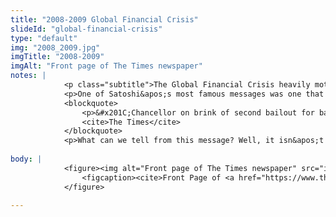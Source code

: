 ```yaml
--- 
title: "2008-2009 Global Financial Crisis"
slideId: "global-financial-crisis"
type: "default"
img: "2008_2009.jpg"
imgTitle: "2008-2009"
imgAlt: "Front page of The Times newspaper"
notes: | 
            <p class="subtitle">The Global Financial Crisis heavily motivated the creation of Bitcoin.</p>
            <p>One of Satoshi&apos;s most famous messages was one that he embedded in the very first part of the Bitcoin blockchain. Known as the Genesis Block, this message was added permanently to the network:</p>
            <blockquote>
                <p>&#x201C;Chancellor on brink of second bailout for banks&#x201D;</p>
                <cite>The Times</cite>
            </blockquote>
            <p>What can we tell from this message? Well, it isn&apos;t a stretch to think that the response to the global financial crisis had something to do with Bitcoin&apos;s birth. </p>
        
body: | 
            <figure><img alt="Front page of The Times newspaper" src="images/2008_2009.jpg" title="2008-2009">
                <figcaption><cite>Front Page of <a href="https://www.thetimes.co.uk/">(The Times)</a></cite></figcaption>
            </figure>
        
---
```

